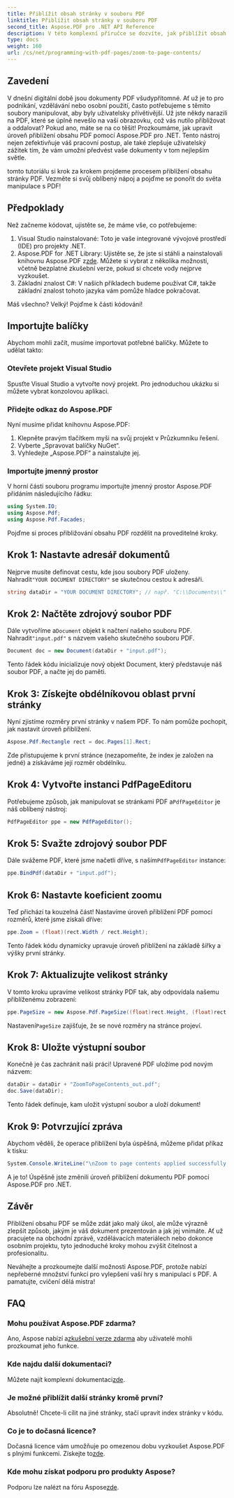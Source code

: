 ```yaml
---
title: Přiblížit obsah stránky v souboru PDF
linktitle: Přiblížit obsah stránky v souboru PDF
second_title: Aspose.PDF pro .NET API Reference
description: V této komplexní příručce se dozvíte, jak přiblížit obsah stránky v souborech PDF pomocí Aspose.PDF for .NET. Vylepšete své dokumenty PDF podle svých specifických potřeb.
type: docs
weight: 160
url: /cs/net/programming-with-pdf-pages/zoom-to-page-contents/
---
```

## Zavedení

V dnešní digitální době jsou dokumenty PDF všudypřítomné. Ať už je to pro podnikání, vzdělávání nebo osobní použití, často potřebujeme s těmito soubory manipulovat, aby byly uživatelsky přívětivější. Už jste někdy narazili na PDF, které se úplně nevešlo na vaši obrazovku, což vás nutilo přibližovat a oddalovat? Pokud ano, máte se na co těšit! Prozkoumáme, jak upravit úroveň přiblížení obsahu PDF pomocí Aspose.PDF pro .NET. Tento nástroj nejen zefektivňuje váš pracovní postup, ale také zlepšuje uživatelský zážitek tím, že vám umožní předvést vaše dokumenty v tom nejlepším světle.

tomto tutoriálu si krok za krokem projdeme procesem přiblížení obsahu stránky PDF. Vezměte si svůj oblíbený nápoj a pojďme se ponořit do světa manipulace s PDF!

## Předpoklady

Než začneme kódovat, ujistěte se, že máme vše, co potřebujeme:

1. Visual Studio nainstalované: Toto je vaše integrované vývojové prostředí (IDE) pro projekty .NET.
2.  Aspose.PDF for .NET Library: Ujistěte se, že jste si stáhli a nainstalovali knihovnu Aspose.PDF z[zde](https://releases.aspose.com/pdf/net/). Můžete si vybrat z několika možností, včetně bezplatné zkušební verze, pokud si chcete vody nejprve vyzkoušet.
3. Základní znalost C#: V našich příkladech budeme používat C#, takže základní znalost tohoto jazyka vám pomůže hladce pokračovat.

Máš všechno? Velký! Pojďme k části kódování!

## Importujte balíčky

Abychom mohli začít, musíme importovat potřebné balíčky. Můžete to udělat takto:

### Otevřete projekt Visual Studio

Spusťte Visual Studio a vytvořte nový projekt. Pro jednoduchou ukázku si můžete vybrat konzolovou aplikaci.

### Přidejte odkaz do Aspose.PDF

Nyní musíme přidat knihovnu Aspose.PDF:

1. Klepněte pravým tlačítkem myši na svůj projekt v Průzkumníku řešení.
2. Vyberte „Spravovat balíčky NuGet“.
3. Vyhledejte „Aspose.PDF“ a nainstalujte jej.

### Importujte jmenný prostor

V horní části souboru programu importujte jmenný prostor Aspose.PDF přidáním následujícího řádku:

```csharp
using System.IO;
using Aspose.Pdf;
using Aspose.Pdf.Facades;
```

Pojďme si proces přibližování obsahu PDF rozdělit na proveditelné kroky.

## Krok 1: Nastavte adresář dokumentů

 Nejprve musíte definovat cestu, kde jsou soubory PDF uloženy. Nahradit`"YOUR DOCUMENT DIRECTORY"` se skutečnou cestou k adresáři.

```csharp
string dataDir = "YOUR DOCUMENT DIRECTORY"; // např. "C:\\Documents\\"
```

## Krok 2: Načtěte zdrojový soubor PDF

 Dále vytvoříme a`Document` objekt k načtení našeho souboru PDF. Nahradit`"input.pdf"` s názvem vašeho skutečného souboru PDF.

```csharp
Document doc = new Document(dataDir + "input.pdf");
```

Tento řádek kódu inicializuje nový objekt Document, který představuje náš soubor PDF, a načte jej do paměti.

## Krok 3: Získejte obdélníkovou oblast první stránky

Nyní zjistíme rozměry první stránky v našem PDF. To nám pomůže pochopit, jak nastavit úroveň přiblížení. 

```csharp
Aspose.Pdf.Rectangle rect = doc.Pages[1].Rect;
```

Zde přistupujeme k první stránce (nezapomeňte, že index je založen na jedné) a získáváme její rozměr obdélníku.

## Krok 4: Vytvořte instanci PdfPageEditoru

 Potřebujeme způsob, jak manipulovat se stránkami PDF a`PdfPageEditor` je náš oblíbený nástroj:

```csharp
PdfPageEditor ppe = new PdfPageEditor();
```

## Krok 5: Svažte zdrojový soubor PDF

 Dále svážeme PDF, které jsme načetli dříve, s naším`PdfPageEditor` instance:

```csharp
ppe.BindPdf(dataDir + "input.pdf");
```

## Krok 6: Nastavte koeficient zoomu

Teď přichází ta kouzelná část! Nastavíme úroveň přiblížení PDF pomocí rozměrů, které jsme získali dříve:

```csharp
ppe.Zoom = (float)(rect.Width / rect.Height);
```

Tento řádek kódu dynamicky upravuje úroveň přiblížení na základě šířky a výšky první stránky.

## Krok 7: Aktualizujte velikost stránky

V tomto kroku upravíme velikost stránky PDF tak, aby odpovídala našemu přiblíženému zobrazení:

```csharp
ppe.PageSize = new Aspose.Pdf.PageSize((float)rect.Height, (float)rect.Width);
```

 Nastavení`PageSize` zajišťuje, že se nové rozměry na stránce projeví.

## Krok 8: Uložte výstupní soubor

Konečně je čas zachránit naši práci! Upravené PDF uložíme pod novým názvem:

```csharp
dataDir = dataDir + "ZoomToPageContents_out.pdf";
doc.Save(dataDir);
```

Tento řádek definuje, kam uložit výstupní soubor a uloží dokument!

## Krok 9: Potvrzující zpráva

Abychom věděli, že operace přiblížení byla úspěšná, můžeme přidat příkaz k tisku:

```csharp
System.Console.WriteLine("\nZoom to page contents applied successfully.\nFile saved at " + dataDir);
```

A je to! Úspěšně jste změnili úroveň přiblížení dokumentu PDF pomocí Aspose.PDF pro .NET. 

## Závěr

Přiblížení obsahu PDF se může zdát jako malý úkol, ale může výrazně zlepšit způsob, jakým je váš dokument prezentován a jak jej vnímáte. Ať už pracujete na obchodní zprávě, vzdělávacích materiálech nebo dokonce osobním projektu, tyto jednoduché kroky mohou zvýšit čitelnost a profesionalitu.

Neváhejte a prozkoumejte další možnosti Aspose.PDF, protože nabízí nepřeberné množství funkcí pro vylepšení vaší hry s manipulací s PDF. A pamatujte, cvičení dělá mistra!

## FAQ

### Mohu používat Aspose.PDF zdarma?
 Ano, Aspose nabízí a[zkušební verze zdarma](https://releases.aspose.com/) aby uživatelé mohli prozkoumat jeho funkce.

### Kde najdu další dokumentaci?
 Můžete najít komplexní dokumentaci[zde](https://reference.aspose.com/pdf/net/).

### Je možné přiblížit další stránky kromě první?
Absolutně! Chcete-li cílit na jiné stránky, stačí upravit index stránky v kódu.

### Co je to dočasná licence?
Dočasná licence vám umožňuje po omezenou dobu vyzkoušet Aspose.PDF s plnými funkcemi. Získejte to[zde](https://purchase.aspose.com/temporary-license/).

### Kde mohu získat podporu pro produkty Aspose?
 Podporu lze nalézt na fóru Aspose[zde](https://forum.aspose.com/c/pdf/10).